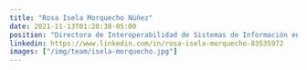 ```yaml
---
title: "Rosa Isela Morquecho Núñez"
date: 2021-11-13T01:20:38-05:00
position: "Directora de Interoperabilidad de Sistemas de Información en PDN"
linkedin: https://www.linkedin.com/in/rosa-isela-morquecho-83535972
images: ["/img/team/isela-morquecho.jpg"]
---
```



